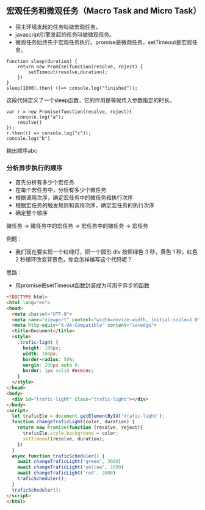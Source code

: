 ## 宏观任务和微观任务（Macro Task and Micro Task）
- 宿主环境发起的任务叫做宏观任务。
- javascript引擎发起的任务叫做微观任务。
- 微观任务始终先于宏观任务执行。promise是微观任务，setTimeout是宏观任务。

```
function sleep(duration) {
    return new Promise(function(resolve, reject) {
        setTimeout(resolve,duration);
    })
}
sleep(1000).then( ()=> console.log("finished"));
```
这段代码定义了一个sleep函数，它的作用是等候传入参数指定的时长。

```
var r = new Promise(function(resolve, reject){
    console.log("a");
    resolve()
});
r.then(() => console.log("c"));
console.log("b")
```
输出顺序abc


### 分析异步执行的顺序
- 首先分析有多少个宏任务
- 在每个宏任务中，分析有多少个微任务
- 根据调用次序，确定宏任务中的微任务和执行次序
- 根据宏任务的触发规则和调用次序，确定宏任务的执行次序
- 确定整个顺序

微任务 -> 微任务中的宏任务 -> 宏任务中的微任务 -> 宏任务

例题：
- 我们现在要实现一个红绿灯，把一个圆形 div 按照绿色 3 秒，黄色 1 秒，红色 2 秒循环改变背景色，你会怎样编写这个代码呢？

思路：
- 用promise把setTimeout函数封装成为可用于异步的函数

``` html
<!DOCTYPE html>
<html lang="en">
<head>
  <meta charset="UTF-8">
  <meta name="viewport" content="width=device-width, initial-scale=1.0">
  <meta http-equiv="X-UA-Compatible" content="ie=edge">
  <title>Document</title>
  <style>
    .trafic-light {
      height: 100px;
      width: 100px;
      border-radius: 50%;
      margin: 200px auto 0;
      border: 1px solid #ececec;
    }
  </style>
</head>
<body>
  <div id="trafic-light" class="trafic-light"></div>
</body>
<script>
  let traficEle = document.getElementById('trafic-light');
  function changeTraficLight(color, duration) {
    return new Promise(function (resolve, reject){
      traficEle.style.background = color;
      setTimeout(resolve, duration);
    })
  }
  async function traficScheduler() {
    await changeTraficLight('green', 3000)
    await changeTraficLight('yellow', 1000)
    await changeTraficLight('red', 2000)
    traficScheduler();
  }
  traficScheduler();
</script>
</html>
```
